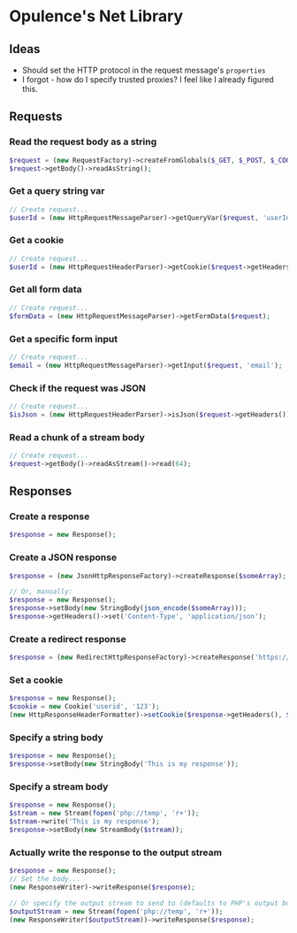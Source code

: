 <h1>Opulence's Net Library</h1>

<h2>Ideas</h2>

* Should set the HTTP protocol in the request message's `properties`
* I forgot - how do I specify trusted proxies?  I feel like I already figured this.

<h2>Requests</h2>

<h3>Read the request body as a string</h3>

```php
$request = (new RequestFactory)->createFromGlobals($_GET, $_POST, $_COOKIE, $_SERVER, $_FILES, $_ENV);
$request->getBody()->readAsString();
```

<h3>Get a query string var</h3>

```php
// Create request...
$userId = (new HttpRequestMessageParser)->getQueryVar($request, 'userId');
```

<h3>Get a cookie</h3>

```php
// Create request...
$userId = (new HttpRequestHeaderParser)->getCookie($request->getHeaders(), 'userId');
```

<h3>Get all form data</h3>

```php
// Create request...
$formData = (new HttpRequestMessageParser)->getFormData($request);
```

<h3>Get a specific form input</h3>

```php
// Create request...
$email = (new HttpRequestMessageParser)->getInput($request, 'email');
```

<h3>Check if the request was JSON</h3>

```php
// Create request...
$isJson = (new HttpRequestHeaderParser)->isJson($request->getHeaders());
```

<h3>Read a chunk of a stream body</h3>

```php
// Create request...
$request->getBody()->readAsStream()->read(64);
```

<h2>Responses</h2>

<h3>Create a response</h3>

```php
$response = new Response();
```

<h3>Create a JSON response</h3>

```php
$response = (new JsonHttpResponseFactory)->createResponse($someArray);

// Or, manually:
$response = new Response();
$response->setBody(new StringBody(json_encode($someArray)));
$response->getHeaders()->set('Content-Type', 'application/json');
```

<h3>Create a redirect response</h3>

```php
$response = (new RedirectHttpResponseFactory)->createResponse('https://google.com');
```

<h3>Set a cookie</h3>

```php
$response = new Response();
$cookie = new Cookie('userid', '123');
(new HttpResponseHeaderFormatter)->setCookie($response->getHeaders(), $cookie);
```

<h3>Specify a string body</h3>

```php
$response = new Response();
$response->setBody(new StringBody('This is my response'));
```

<h3>Specify a stream body</h3>

```php
$response = new Response();
$stream = new Stream(fopen('php://temp', 'r+'));
$stream->write('This is my response');
$response->setBody(new StreamBody($stream));
```

<h3>Actually write the response to the output stream</h3>

```php
$response = new Response();
// Set the body...
(new ResponseWriter)->writeResponse($response);

// Or specify the output stream to send to (defaults to PHP's output buffer):
$outputStream = new Stream(fopen('php://temp', 'r+'));
(new ResponseWriter($outputStream))->writeResponse($response);
```